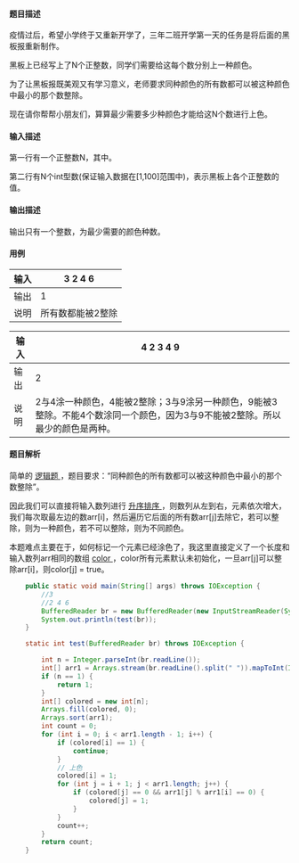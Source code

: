 #### 题目描述

疫情过后，希望小学终于又重新开学了，三年二班开学第一天的任务是将后面的黑板报重新制作。

黑板上已经写上了N个正整数，同学们需要给这每个数分别上一种颜色。

为了让黑板报既美观又有学习意义，老师要求同种颜色的所有数都可以被这种颜色中最小的那个数整除。

现在请你帮帮小朋友们，算算最少需要多少种颜色才能给这N个数进行上色。



#### 输入描述

第一行有一个正整数N，其中。

第二行有N个int型数(保证输入数据在[1,100]范围中)，表示黑板上各个正整数的值。



#### 输出描述

输出只有一个整数，为最少需要的颜色种数。



#### 用例

| 输入 | 3 2 4 6           |
| ---- | ----------------- |
| 输出 | 1                 |
| 说明 | 所有数都能被2整除 |

| 输入 | 4 2 3 4 9                                                    |
| ---- | ------------------------------------------------------------ |
| 输出 | 2                                                            |
| 说明 | 2与4涂一种颜色，4能被2整除；3与9涂另一种颜色，9能被3整除。不能4个数涂同一个颜色，因为3与9不能被2整除。所以最少的颜色是两种。 |

#### 题目解析

简单的 [逻辑题 ](https://so.csdn.net/so/search?q=逻辑题&spm=1001.2101.3001.7020)，题目要求：“同种颜色的所有数都可以被这种颜色中最小的那个数整除”。

因此我们可以直接将输入数列进行 [升序排序 ](https://so.csdn.net/so/search?q=升序排序&spm=1001.2101.3001.7020)，则数列从左到右，元素依次增大，我们每次取最左边的数arr[i]，然后遍历它后面的所有数arr[j]去除它，若可以整除，则为一种颜色，若不可以整除，则为不同颜色。

本题难点主要在于，如何标记一个元素已经涂色了，我这里直接定义了一个长度和输入数列arr相同的数组 [color ](https://so.csdn.net/so/search?q=color&spm=1001.2101.3001.7020)，color所有元素默认未初始化，一旦arr[j]可以整除arr[i]，则color[j] = true。

~~~java
    public static void main(String[] args) throws IOException {
        //3
        //2 4 6
        BufferedReader br = new BufferedReader(new InputStreamReader(System.in));
        System.out.println(test(br));
    }

    static int test(BufferedReader br) throws IOException {

        int n = Integer.parseInt(br.readLine());
        int[] arr1 = Arrays.stream(br.readLine().split(" ")).mapToInt(Integer::parseInt).toArray();
        if (n == 1) {
            return 1;
        }
        int[] colored = new int[n];
        Arrays.fill(colored, 0);
        Arrays.sort(arr1);
        int count = 0;
        for (int i = 0; i < arr1.length - 1; i++) {
            if (colored[i] == 1) {
                continue;
            }
            // 上色
            colored[i] = 1;
            for (int j = i + 1; j < arr1.length; j++) {
                if (colored[j] == 0 && arr1[j] % arr1[i] == 0) {
                    colored[j] = 1;
                }
            }
            count++;
        }
        return count;
    }
~~~

